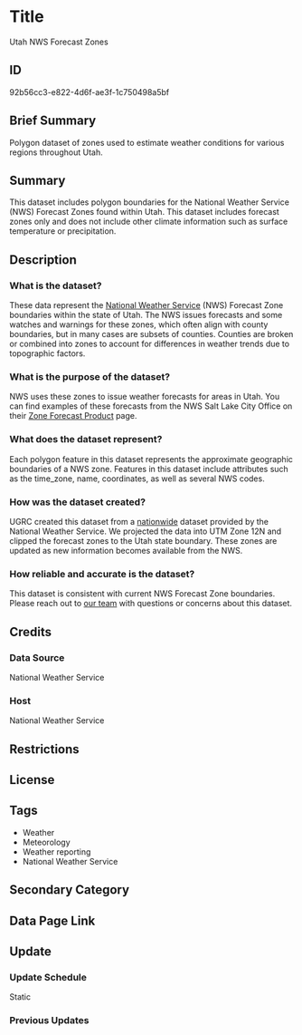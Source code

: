# Title

Utah NWS Forecast Zones

## ID

92b56cc3-e822-4d6f-ae3f-1c750498a5bf

## Brief Summary

Polygon dataset of zones used to estimate weather conditions for various regions throughout Utah.

## Summary

This dataset includes polygon boundaries for the National Weather Service (NWS) Forecast Zones found within Utah. This dataset includes forecast zones only and does not include other climate information such as surface temperature or precipitation.

## Description

### What is the dataset?

These data represent the [National Weather Service](https://www.weather.gov/) (NWS) Forecast Zone boundaries within the state of Utah. The NWS issues forecasts and some watches and warnings for these zones, which often align with county boundaries, but in many cases are subsets of counties. Counties are broken or combined into zones to account for differences in weather trends due to topographic factors.

### What is the purpose of the dataset?

NWS uses these zones to issue weather forecasts for areas in Utah. You can find examples of these forecasts from the NWS Salt Lake City Office on their [Zone Forecast Product](https://www.weather.gov/wrh/TextProduct?product=zfpslc) page.

### What does the dataset represent?

Each polygon feature in this dataset represents the approximate geographic boundaries of a NWS zone. Features in this dataset include attributes such as the time_zone, name, coordinates, as well as several NWS codes.

### How was the dataset created?

UGRC created this dataset from a [nationwide](https://www.weather.gov/gis/PublicZones) dataset provided by the National Weather Service. We projected the data into UTM Zone 12N and clipped the forecast zones to the Utah state boundary. These zones are updated as new information becomes available from the NWS.

### How reliable and accurate is the dataset?

This dataset is consistent with current NWS Forecast Zone boundaries. Please reach out to [our team](https://gis.utah.gov/contact/) with questions or concerns about this dataset.

## Credits

### Data Source

National Weather Service

### Host

National Weather Service

## Restrictions

## License

## Tags

- Weather
- Meteorology
- Weather reporting
- National Weather Service

## Secondary Category

## Data Page Link

## Update

### Update Schedule

Static

### Previous Updates

